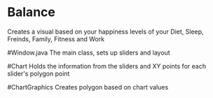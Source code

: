 # Balance
Creates a visual based on your happiness levels of your Diet, Sleep, Freinds, Family, Fitness and Work

#Window.java
The main class, sets up sliders and layout

#Chart
Holds the information from the sliders and XY points for each slider's polygon point

#ChartGraphics
Creates polygon based on chart values
